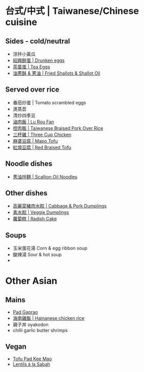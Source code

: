 # 台式/中式 | Taiwanese/Chinese cuisine

## Sides - cold/neutral

- 涼拌小黃瓜
- [紹興醉蛋 | Drunken eggs](drunken-eggs.md)
- [茶葉蛋 | Tea Eggs](tea-eggs.md)
- [油蔥酥 & 蔥油 | Fried Shallots & Shallot Oil](fried-shallots-oil.md)

## Served over rice

- 番茄炒蛋 | Tomato scrambled eggs 
- 燙萵苣
- 清炒四季豆
- [滷肉飯 | Lu Rou Fan](lu-rou-fan.md)
- [控肉販 | Taiwanese Braised Pork Over Rice](braised-pork-rice.md)
- [三杯雞 | Three Cup Chicken](three-cup-chicken.md)
- [麻婆豆腐 | Mapo Tofu](mapo-tofu.md)
- [紅燒豆腐 | Red Braised Tofu](red-braised-tofu.md)

## Noodle dishes

- [蔥油拌麵 | Scallion Oil Noodles](scallion-oil-noodles.md)

## Other dishes

- [高麗菜豬肉水餃 | Cabbage & Pork Dumplings](cabbage-pork-dumplings.md)
- [素水餃 | Veggie Dumplings](veggie-dumplings.md)
- [蘿蔔糕 | Radish Cake](radish-cake.md)

## Soups

- 玉米蛋花湯 Corn & egg ribbon soup 
- 酸辣湯 Sour & hot soup
- 

# Other Asian

## Mains

- [Pad Gaprao](pad-gaprao.md)
- [海南雞飯 | Hainanese chicken rice](hainanese-chicken-rice.md)
- 親子丼 oyakodon
- chilli garlic butter shrimps

## Vegan

- [Tofu Pad Kee Mao](tofu-pad-kee-mao.md)
- [Lentils à la Sabah](lentils-a-la-sabah.md)

